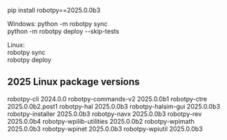 
pip install robotpy==2025.0.0b3   

Windows:
python -m robotpy sync   
python -m robotpy deploy --skip-tests   

Linux:   
robotpy sync   
robotpy deploy


2025 Linux package versions
---
robotpy-cli              2024.0.0
robotpy-commands-v2      2025.0.0b1
robotpy-ctre             2025.0.0b2.post1
robotpy-hal              2025.0.0b3
robotpy-halsim-gui       2025.0.0b3
robotpy-installer        2025.0.0b3
robotpy-navx             2025.0.0b3
robotpy-rev              2025.0.0b4
robotpy-wpilib-utilities 2025.0.0b2
robotpy-wpimath          2025.0.0b3
robotpy-wpinet           2025.0.0b3
robotpy-wpiutil          2025.0.0b3

